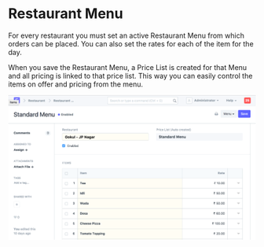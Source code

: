 
# Restaurant Menu



For every restaurant you must set an active Restaurant Menu from which orders can be placed. You can also set the rates for each of the item for the day.


When you save the Restaurant Menu, a Price List is created for that Menu and all pricing is linked to that price list. This way you can easily control the items on offer and pricing from the menu.


![Restaurant Menu](/files/restaurant-menu.png)




